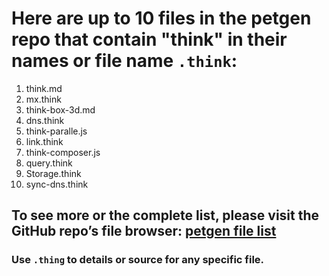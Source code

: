 # Here are up to 10 files in the petgen repo that contain "think" in their names or file name `.think`:

1. think.md  
2. mx.think  
3. think-box-3d.md  
4. dns.think  
5. think-paralle.js  
6. link.think  
7. think-composer.js  
8. query.think  
9. Storage.think  
10. sync-dns.think  

## To see more or the complete list, please visit the GitHub repo’s file browser: [petgen file list](https://github.com/quangdangtranvn/petgen)

### Use `.thing` to details or source for any specific file.
